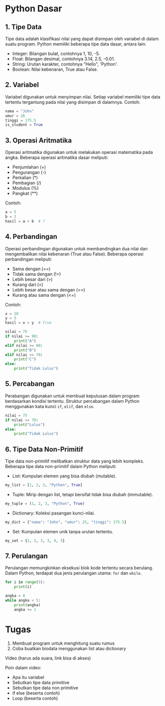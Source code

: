 # Python Dasar

## 1. Tipe Data
Tipe data adalah klasifikasi nilai yang dapat disimpan oleh variabel di dalam suatu program. Python memiliki beberapa tipe data dasar, antara lain:
   - Integer: Bilangan bulat, contohnya 1, 10, -5.
   - Float: Bilangan desimal, contohnya 3.14, 2.5, -0.01.
   - String: Urutan karakter, contohnya "Hello", 'Python'.
   - Boolean: Nilai kebenaran, True atau False.


## 2. Variabel
Variabel digunakan untuk menyimpan nilai. Setiap variabel memiliki tipe data tertentu tergantung pada nilai yang disimpan di dalamnya. Contoh:

```python
nama = "John"
umur = 26
tinggi = 175.5
is_student = True
```

## 3. Operasi Aritmatika
Operasi aritmatika digunakan untuk melakukan operasi matematika pada angka. Beberapa operasi aritmatika dasar meliputi:

- Penjumlahan (+)
- Pengurangan (-)
- Perkalian (*)
- Pembagian (/)
- Modulus (%)
- Pangkat (**)

Contoh:
```python
a = 5
b = 2
hasil = a + b  # 7
```

## 4. Perbandingan

Operasi perbandingan digunakan untuk membandingkan dua nilai dan mengembalikan nilai kebenaran (True atau False). Beberapa operasi perbandingan meliputi:

- Sama dengan (==)
- Tidak sama dengan (!=)
- Lebih besar dari (>)
- Kurang dari (<)
- Lebih besar atau sama dengan (>=)
- Kurang atau sama dengan (<=)

Contoh:
```python
x = 10
y = 5
hasil = x > y  # True
```

```python
nilai = 75
if nilai >= 90:
    print("A")
elif nilai >= 80:
    print("B")
elif nilai >= 70:
    print("C")
else:
    print("Tidak Lulus")
```

## 5. Percabangan

Perabangan digunakan untuk membuat keputusan dalam program berdasarkan kondisi tertentu. Struktur percabangan dalam Python menggunakan kata kunci `if`, `elif`, dan `else`.

```python
nilai = 75
if nilai >= 70:
    print("Lulus")
else:
    print("Tidak Lulus")
```


## 6. Tipe Data Non-Primitif

Tipe data non-primitif melibatkan struktur data yang lebih kompleks. Beberapa tipe data non-primitif dalam Python meliputi:

- List: Kumpulan elemen yang bisa diubah (mutable).
```python
my_list = [1, 2, 3, "Python", True]

```
- Tuple: Mirip dengan list, tetapi bersifat tidak bisa diubah (immutable).
```python
my_tuple = (1, 2, 3, "Python", True)

```
- Dictionary: Koleksi pasangan kunci-nilai.
```python
my_dict = {"nama": "John", "umur": 25, "tinggi": 175.5}

```
- Set: Kumpulan elemen unik tanpa urutan tertentu.
```python
my_set = {1, 2, 3, 3, 4, 5}
```


## 7. Perulangan

Perulangan memungkinkan eksekusi blok kode tertentu secara berulang. Dalam Python, terdapat dua jenis perulangan utama: `for` dan `while`.

```python
for i in range(5):
    print(i)
```


```python
angka = 0
while angka < 5:
    print(angka)
    angka += 1

```


# Tugas
1. Membuat program untuk menghitung suatu rumus
2. Coba buatkan biodata menggunakan list atau dictionary


Video (harus ada suara, link bisa  di akses)

Poin dalam video:
- Apa itu variabel
- Sebutkan tipe data primitive
- Sebutkan tipe data non primitive
- if else (beserta contoh)
- Loop (beserta contoh)
